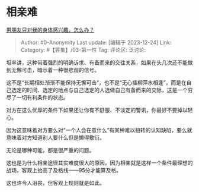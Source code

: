 # 相亲难
[男朋友只对我的身体感兴趣，怎么办？](https://www.zhihu.com/question/626477286/answer/3336181114)

> Author: #0-Anonymity
> Last update: [编辑于 2023-12-24]
> Link:
> Category: #【答集】/03-第一性 
> Tag:
> 评论区:
> 泛讨论:

坦率讲，这种带着强烈的明确诉求、有备而来的交往关系，如果在头几次还不能做到无懈可击，暗示着一种很悲观的信号。

这不是“长期相处渐渐不能保持无懈可击”，也不是“无心插柳萍水相逢”，而是在自己选定的时间、选定的地点与自己选定的人选做自己有备而来的交际，这是一个穷尽了一切有利条件的状态。

对方在这么优厚的条件下如果还让你有不舒服、不淡定的警讯，你最好不要掉以轻心。

因为这意味着对方要么对“一个人会在意什么”有某种难以扭转的认知缺陷，要么就意味着对方知道别人要什么但是懒得敷衍。

无论是哪种可能，都是很严重的问题。

这也是为什么相亲途径其实难度很大的原因，因为相亲就是这样一个条件最理想的战场，客观上抬高了及格线——95分才能算及格。

这也许令人沮丧，但客观上规则就是如此。
